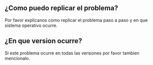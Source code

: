 ## ¿Como puedo replicar el problema?
Por favor explicanos como replicar el problema paso a paso y en que sistema operativo ocurre.
## ¿En que version ocurre?
Si este problema ocurre en todas las versiones por favor tambien mencionalo.
